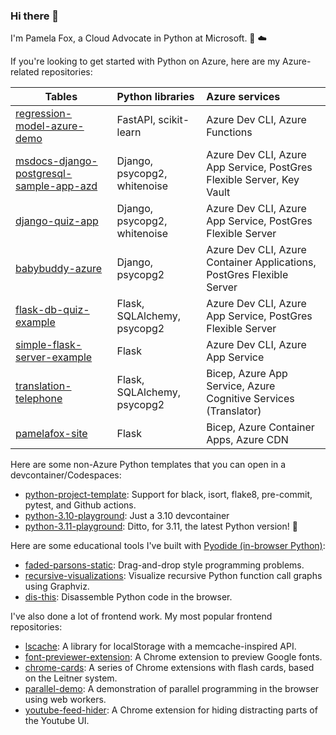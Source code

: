 ### Hi there 👋

I'm Pamela Fox, a Cloud Advocate in Python at Microsoft. 🐍 ☁️

If you're looking to get started with Python on Azure, here are my Azure-related repositories:

| Tables        | Python libraries | Azure services  |
| ------------- |:-------------| :-----|
| [regression-model-azure-demo](https://github.com/pamelafox/regression-model-azure-demo)     | FastAPI, scikit-learn | Azure Dev CLI, Azure Functions 
| [msdocs-django-postgresql-sample-app-azd](https://github.com/pamelafox/msdocs-django-postgresql-sample-app-azd)     | Django, psycopg2, whitenoise     |   Azure Dev CLI, Azure App Service, PostGres Flexible Server, Key Vault |
| [django-quiz-app](https://github.com/pamelafox/django-quiz-app) | Django, psycopg2, whitenoise | Azure Dev CLI, Azure App Service, PostGres Flexible Server |
| [babybuddy-azure](https://github.com/pamelafox/babybuddy-azure) | Django, psycopg2 | Azure Dev CLI, Azure Container Applications, PostGres Flexible Server |
| [flask-db-quiz-example](https://github.com/pamelafox/flask-db-quiz-example) | Flask, SQLAlchemy, psycopg2      |   Azure Dev CLI, Azure App Service, PostGres Flexible Server |
| [simple-flask-server-example](https://github.com/pamelafox/simple-flask-server-example) | Flask | Azure Dev CLI, Azure App Service |
| [translation-telephone](https://github.com/pamelafox/translation-telephone) | Flask, SQLAlchemy, psycopg2 | Bicep, Azure App Service, Azure Cognitive Services (Translator) | 
| [pamelafox-site](https://github.com/pamelafox/pamelafox-site) | Flask | Bicep, Azure Container Apps, Azure CDN | 

Here are some non-Azure Python templates that you can open in a devcontainer/Codespaces:

* [python-project-template](https://github.com/pamelafox/python-project-template): Support for black, isort, flake8, pre-commit, pytest, and Github actions.
* [python-3.10-playground](https://github.com/pamelafox/python-3.10-playground): Just a 3.10 devcontainer
* [python-3.11-playground](https://github.com/pamelafox/python-3.11-playground): Ditto, for 3.11, the latest Python version! 🎉

Here are some educational tools I've built with [Pyodide (in-browser Python)](https://pyodide.org/):

* [faded-parsons-static](https://github.com/pamelafox/faded-parsons-static): Drag-and-drop style programming problems.
* [recursive-visualizations](https://github.com/pamelafox/recursive-visualizations): Visualize recursive Python function call graphs using Graphviz.
* [dis-this](https://github.com/pamelafox/dis-this): Disassemble Python code in the browser.

I've also done a lot of frontend work. My most popular frontend repositories:

* [lscache](https://github.com/pamelafox/lscache): A library for localStorage with a memcache-inspired API.
* [font-previewer-extension](https://github.com/pamelafox/font-previewer-extension): A Chrome extension to preview Google fonts.
* [chrome-cards](https://github.com/pamelafox/chrome-cards): A series of Chrome extensions with flash cards, based on the Leitner system.
* [parallel-demo](https://github.com/pamelafox/parallel-demo): A demonstration of parallel programming in the browser using web workers.
* [youtube-feed-hider](https://github.com/pamelafox/youtube-feed-hider): A Chrome extension for hiding distracting parts of the Youtube UI.

